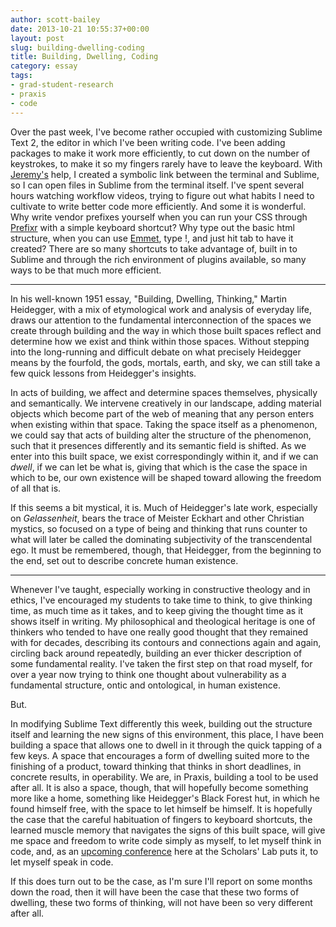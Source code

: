```yaml
---
author: scott-bailey
date: 2013-10-21 10:55:37+00:00
layout: post
slug: building-dwelling-coding
title: Building, Dwelling, Coding
category: essay
tags:
- grad-student-research
- praxis
- code
---
```


Over the past week, I've become rather occupied with customizing Sublime Text 2, the editor in which I've been writing code. I've been adding packages to make it work more efficiently, to cut down on the number of keystrokes, to make it so my fingers rarely have to leave the keyboard. With [Jeremy's](http://clioweb.org/) help, I created a symbolic link between the terminal and Sublime, so I can open files in Sublime from the terminal itself. I've spent several hours watching workflow videos, trying to figure out what habits I need to cultivate to write better code more efficiently. And some it is wonderful. Why write vendor prefixes yourself when you can run your CSS through [Prefixr](http://prefixr.com/) with a simple keyboard shortcut? Why type out the basic html structure, when you can use [Emmet](http://emmet.io/), type !, and just hit tab to have it created? There are so many shortcuts to take advantage of, built in to Sublime and through the rich environment of plugins available, so many ways to be that much more efficient.



* * *



In his well-known 1951 essay, "Building, Dwelling, Thinking," Martin Heidegger, with a mix of etymological work and analysis of everyday life, draws our attention to the fundamental interconnection of the spaces we create through building and the way in which those built spaces reflect and determine how we exist and think within those spaces. Without stepping into the long-running and difficult debate on what precisely Heidegger means by the fourfold, the gods, mortals, earth, and sky, we can still take a few quick lessons from Heidegger's insights.

In acts of building, we affect and determine spaces themselves, physically and semantically. We intervene creatively in our landscape, adding material objects which become part of the web of meaning that any person enters when existing within that space. Taking the space itself as a phenomenon, we could say that acts of building alter the structure of the phenomenon, such that it presences differently and its semantic field is shifted. As we enter into this built space, we exist correspondingly within it, and if we can _dwell_, if we can let be what is, giving that which is the case the space in which to be, our own existence will be shaped toward allowing the freedom of all that is.

If this seems a bit mystical, it is. Much of Heidegger's late work, especially on _Gelassenheit_, bears the trace of Meister Eckhart and other Christian mystics, so focused on a type of being and thinking that runs counter to what will later be called the dominating subjectivity of the transcendental ego. It must be remembered, though, that Heidegger, from the beginning to the end, set out to describe concrete human existence.



* * *



Whenever I've taught, especially working in constructive theology and in ethics, I've encouraged my students to take time to think, to give thinking time, as much time as it takes, and to keep giving the thought time as it shows itself in writing. My philosophical and theological heritage is one of thinkers who tended to have one really good thought that they remained with for decades, describing its contours and connections again and again, circling back around repeatedly, building an ever thicker description of some fundamental reality. I've taken the first step on that road myself, for over a year now trying to think one thought about vulnerability as a fundamental structure, ontic and ontological, in human existence.

But.

In modifying Sublime Text differently this week, building out the structure itself and learning the new signs of this environment, this place, I have been building a space that allows one to dwell in it through the quick tapping of a few keys. A space that encourages a form of dwelling suited more to the finishing of a product, toward thinking that thinks in short deadlines, in concrete results, in operability. We are, in Praxis, building a tool to be used after all. It is also a space, though, that will hopefully become something more like a home, something like Heidegger's Black Forest hut, in which he found himself free, with the space to let himself be himself. It is hopefully the case that the careful habituation of fingers to keyboard shortcuts, the learned muscle memory that navigates the signs of this built space, will give me space and freedom to write code simply as myself, to let myself think in code, and, as an [upcoming conference](http://codespeak.scholarslab.org/) here at the Scholars' Lab puts it, to let myself speak in code.

If this does turn out to be the case, as I'm sure I'll report on some months down the road, then it will have been the case that these two forms of dwelling, these two forms of thinking, will not have been so very different after all.
